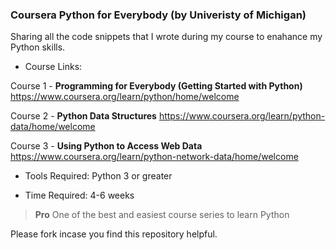 ### Coursera Python for Everybody (by Univeristy of Michigan) 

Sharing all the code snippets that I wrote during my course to enahance my Python skills. 

- Course Links:

Course 1 - **Programming for Everybody (Getting Started with Python)**
https://www.coursera.org/learn/python/home/welcome

Course 2 - **Python Data Structures**
https://www.coursera.org/learn/python-data/home/welcome

Course 3 - **Using Python to Access Web Data**
https://www.coursera.org/learn/python-network-data/home/welcome

- Tools Required: Python 3 or greater

- Time Required: 4-6 weeks

> **Pro** One of the best and easiest course series to learn Python

Please fork incase you find this repository helpful.
